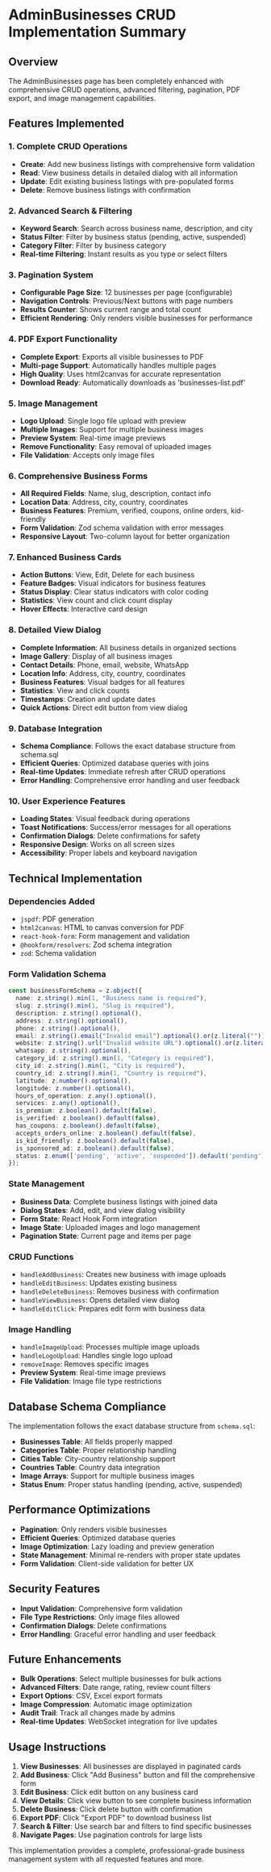 # AdminBusinesses CRUD Implementation Summary

## Overview
The AdminBusinesses page has been completely enhanced with comprehensive CRUD operations, advanced filtering, pagination, PDF export, and image management capabilities.

## Features Implemented

### 1. Complete CRUD Operations
- **Create**: Add new business listings with comprehensive form validation
- **Read**: View business details in detailed dialog with all information
- **Update**: Edit existing business listings with pre-populated forms
- **Delete**: Remove business listings with confirmation

### 2. Advanced Search & Filtering
- **Keyword Search**: Search across business name, description, and city
- **Status Filter**: Filter by business status (pending, active, suspended)
- **Category Filter**: Filter by business category
- **Real-time Filtering**: Instant results as you type or select filters

### 3. Pagination System
- **Configurable Page Size**: 12 businesses per page (configurable)
- **Navigation Controls**: Previous/Next buttons with page numbers
- **Results Counter**: Shows current range and total count
- **Efficient Rendering**: Only renders visible businesses for performance

### 4. PDF Export Functionality
- **Complete Export**: Exports all visible businesses to PDF
- **Multi-page Support**: Automatically handles multiple pages
- **High Quality**: Uses html2canvas for accurate representation
- **Download Ready**: Automatically downloads as 'businesses-list.pdf'

### 5. Image Management
- **Logo Upload**: Single logo file upload with preview
- **Multiple Images**: Support for multiple business images
- **Preview System**: Real-time image previews
- **Remove Functionality**: Easy removal of uploaded images
- **File Validation**: Accepts only image files

### 6. Comprehensive Business Forms
- **All Required Fields**: Name, slug, description, contact info
- **Location Data**: Address, city, country, coordinates
- **Business Features**: Premium, verified, coupons, online orders, kid-friendly
- **Form Validation**: Zod schema validation with error messages
- **Responsive Layout**: Two-column layout for better organization

### 7. Enhanced Business Cards
- **Action Buttons**: View, Edit, Delete for each business
- **Feature Badges**: Visual indicators for business features
- **Status Display**: Clear status indicators with color coding
- **Statistics**: View count and click count display
- **Hover Effects**: Interactive card design

### 8. Detailed View Dialog
- **Complete Information**: All business details in organized sections
- **Image Gallery**: Display of all business images
- **Contact Details**: Phone, email, website, WhatsApp
- **Location Info**: Address, city, country, coordinates
- **Business Features**: Visual badges for all features
- **Statistics**: View and click counts
- **Timestamps**: Creation and update dates
- **Quick Actions**: Direct edit button from view dialog

### 9. Database Integration
- **Schema Compliance**: Follows the exact database structure from schema.sql
- **Efficient Queries**: Optimized database queries with joins
- **Real-time Updates**: Immediate refresh after CRUD operations
- **Error Handling**: Comprehensive error handling and user feedback

### 10. User Experience Features
- **Loading States**: Visual feedback during operations
- **Toast Notifications**: Success/error messages for all operations
- **Confirmation Dialogs**: Delete confirmations for safety
- **Responsive Design**: Works on all screen sizes
- **Accessibility**: Proper labels and keyboard navigation

## Technical Implementation

### Dependencies Added
- `jspdf`: PDF generation
- `html2canvas`: HTML to canvas conversion for PDF
- `react-hook-form`: Form management and validation
- `@hookform/resolvers`: Zod schema integration
- `zod`: Schema validation

### Form Validation Schema
```typescript
const businessFormSchema = z.object({
  name: z.string().min(1, "Business name is required"),
  slug: z.string().min(1, "Slug is required"),
  description: z.string().optional(),
  address: z.string().optional(),
  phone: z.string().optional(),
  email: z.string().email("Invalid email").optional().or(z.literal("")),
  website: z.string().url("Invalid website URL").optional().or(z.literal("")),
  whatsapp: z.string().optional(),
  category_id: z.string().min(1, "Category is required"),
  city_id: z.string().min(1, "City is required"),
  country_id: z.string().min(1, "Country is required"),
  latitude: z.number().optional(),
  longitude: z.number().optional(),
  hours_of_operation: z.any().optional(),
  services: z.any().optional(),
  is_premium: z.boolean().default(false),
  is_verified: z.boolean().default(false),
  has_coupons: z.boolean().default(false),
  accepts_orders_online: z.boolean().default(false),
  is_kid_friendly: z.boolean().default(false),
  is_sponsored_ad: z.boolean().default(false),
  status: z.enum(['pending', 'active', 'suspended']).default('pending')
});
```

### State Management
- **Business Data**: Complete business listings with joined data
- **Dialog States**: Add, edit, and view dialog visibility
- **Form State**: React Hook Form integration
- **Image State**: Uploaded images and logo management
- **Pagination State**: Current page and items per page

### CRUD Functions
- `handleAddBusiness`: Creates new business with image uploads
- `handleEditBusiness`: Updates existing business
- `handleDeleteBusiness`: Removes business with confirmation
- `handleViewBusiness`: Opens detailed view dialog
- `handleEditClick`: Prepares edit form with business data

### Image Handling
- `handleImageUpload`: Processes multiple image uploads
- `handleLogoUpload`: Handles single logo upload
- `removeImage`: Removes specific images
- **Preview System**: Real-time image previews
- **File Validation**: Image file type restrictions

## Database Schema Compliance

The implementation follows the exact database structure from `schema.sql`:

- **Businesses Table**: All fields properly mapped
- **Categories Table**: Proper relationship handling
- **Cities Table**: City-country relationship support
- **Countries Table**: Country data integration
- **Image Arrays**: Support for multiple business images
- **Status Enum**: Proper status handling (pending, active, suspended)

## Performance Optimizations

- **Pagination**: Only renders visible businesses
- **Efficient Queries**: Optimized database queries
- **Image Optimization**: Lazy loading and preview generation
- **State Management**: Minimal re-renders with proper state updates
- **Form Validation**: Client-side validation for better UX

## Security Features

- **Input Validation**: Comprehensive form validation
- **File Type Restrictions**: Only image files allowed
- **Confirmation Dialogs**: Delete confirmations
- **Error Handling**: Graceful error handling and user feedback

## Future Enhancements

- **Bulk Operations**: Select multiple businesses for bulk actions
- **Advanced Filters**: Date range, rating, review count filters
- **Export Options**: CSV, Excel export formats
- **Image Compression**: Automatic image optimization
- **Audit Trail**: Track all changes made by admins
- **Real-time Updates**: WebSocket integration for live updates

## Usage Instructions

1. **View Businesses**: All businesses are displayed in paginated cards
2. **Add Business**: Click "Add Business" button and fill the comprehensive form
3. **Edit Business**: Click edit button on any business card
4. **View Details**: Click view button to see complete business information
5. **Delete Business**: Click delete button with confirmation
6. **Export PDF**: Click "Export PDF" to download business list
7. **Search & Filter**: Use search bar and filters to find specific businesses
8. **Navigate Pages**: Use pagination controls for large lists

This implementation provides a complete, professional-grade business management system with all requested features and more.
